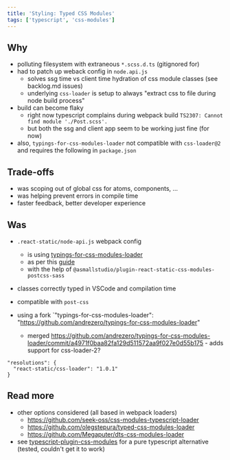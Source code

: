 ```yaml
---
title: 'Styling: Typed CSS Modules'
tags: ['typescript', 'css-modules']
---
```


## Why

- polluting filesystem with extraneous `*.scss.d.ts` (gitignored for)
- had to patch up weback config in `node.api.js`
  - solves ssg time vs client time hydration of css module classes (see backlog.md issues)
  - underlying `css-loader` is setup to always "extract css to file during node build process"
- build can become flaky
  - right now typescript complains during webpack build `TS2307: Cannot find module './Post.scss'.`
  - but both the ssg and client app seem to be working just fine (for now)
- also, `typings-for-css-modules-loader` not compatible with `css-loader@2` and requires the following in `package.json`

## Trade-offs

- was scoping out of global css for atoms, components, ...
- was helping prevent errors in compile time
- faster feedback, better developer experience

## Was

- `.react-static/node-api.js` webpack config

  - is using [typings-for-css-modules-loader](https://github.com/Jimdo/typings-for-css-modules-loader)
  - as per this [guide](https://medium.com/@sapegin/css-modules-with-typescript-and-webpack-6b221ebe5f10)
  - with the help of `@asmallstudio/plugin-react-static-css-modules-postcss-sass`

- classes correctly typed in VSCode and compilation time
- compatible with `post-css`
- using a fork `"typings-for-css-modules-loader": "https://github.com/andrezero/typings-for-css-modules-loader"
  - merged https://github.com/andrezero/typings-for-css-modules-loader/commit/a4971f0baa82fa129d511572aa9f027e0d55b175 - adds support for css-loader-2?

```
"resolutions": {
  "react-static/css-loader": "1.0.1"
}
```

## Read more

- other options considered (all based in webpack loaders)
  - https://github.com/seek-oss/css-modules-typescript-loader
  - https://github.com/olegstepura/typed-css-modules-loader
  - https://github.com/Megaputer/dts-css-modules-loader
- see [typescript-plugin-css-modules](https://github.com/mrmckeb/typescript-plugin-css-modules) for a pure typescript alternative (tested, couldn't get it to work)
